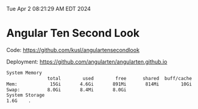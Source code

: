 Tue Apr  2 08:21:29 AM EDT 2024

# Angular Ten Second Look

Code: https://github.com/kusl/angulartensecondlook

Deployment: https://github.com/angularten/angularten.github.io

```bash
System Memory
               total        used        free      shared  buff/cache   available
Mem:            15Gi       4.6Gi       891Mi       814Mi        10Gi        10Gi
Swap:          8.0Gi       8.4Mi       8.0Gi
System Storage
1.6G	.
